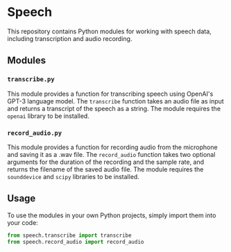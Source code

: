 # Speech

This repository contains Python modules for working with speech data, including transcription and audio recording.

## Modules

### `transcribe.py`

This module provides a function for transcribing speech using OpenAI's GPT-3 language model. The `transcribe` function takes an audio file as input and returns a transcript of the speech as a string. The module requires the `openai` library to be installed.

### `record_audio.py`

This module provides a function for recording audio from the microphone and saving it as a .wav file. The `record_audio` function takes two optional arguments for the duration of the recording and the sample rate, and returns the filename of the saved audio file. The module requires the `sounddevice` and `scipy` libraries to be installed.

## Usage

To use the modules in your own Python projects, simply import them into your code:

```python
from speech.transcribe import transcribe
from speech.record_audio import record_audio
